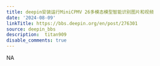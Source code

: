 ```yaml
---
title: deepin安装运行MiniCPMV 26多模态模型智能识别图片和视频
date: '2024-08-09'
linkTitle: https://bbs.deepin.org/en/post/276301
source: deepin_bbs
description:  titan909 
disable_comments: true
---
```

NA
